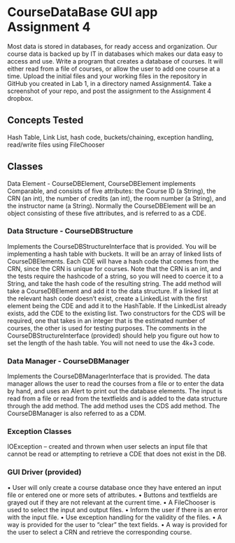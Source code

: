 # CourseDataBase GUI app Assignment 4
Most data is stored in databases, for ready access and organization.  Our course data is backed up by IT in databases which makes our data easy to access and use.   Write a program that creates a database of courses.  It will either read from a file of courses, or allow the user to add one course at a time.   Upload the initial files and your working files in the repository in GitHub you created in Lab 1, in a directory named Assignment4. Take a screenshot of your repo, and post the assignment to the Assignment 4 dropbox.
## Concepts Tested
Hash Table, 
Link List,
hash code, buckets/chaining,
exception handling, 
read/write files using FileChooser
## Classes
Data Element - CourseDBElement, 
CourseDBElement implements Comparable, and consists of five attributes: the Course ID (a String), the CRN (an int), the number of credits (an int), the room number (a String), and the instructor name (a String).   Normally the CourseDBElement will be an object consisting of these five attributes, and is referred to as a CDE.

### Data Structure - CourseDBStructure 
Implements the CourseDBStructureInterface that is provided.
You will be implementing a hash table with buckets.  It will be an array of linked lists of CourseDBElements.  Each CDE will have a hash code that comes from the CRN, since the CRN is unique for courses.  Note that the CRN is an int, and the tests require the hashcode of a string, so you will need to coerce it to a String, and take the hash code of the resulting string.  The add method will take a CourseDBElement and add it to the data structure. If a linked list at the relevant hash code doesn’t exist, create a LinkedList with the first element being the CDE and add it to the HashTable. If the LinkedList already exists, add the CDE to the existing list. Two constructors for the CDS will be required, one that takes in an integer that is the estimated number of courses, the other is used for testing purposes.  The comments in the CourseDBStructureInterface (provided) should help you figure out how to set the length of the hash table.  You will not need to use the 4k+3 code.

### Data Manager - CourseDBManager
Implements the CourseDBManagerInterface that is provided.
The data manager allows the user to read the courses from a file or to enter the data by hand, and uses an Alert to print out the database elements. The input is read from a file or read from the textfields and is added to the data structure through the add method.  The add method uses the CDS add method. The CourseDBManager is also referred to as a CDM.

### Exception Classes
IOException – created and thrown when user selects an input file that cannot be read or attempting to retrieve a CDE that does not exist in the DB.

### GUI Driver (provided)
•	User will only create a course database once they have entered an input file or entered one or more sets of attributes.
•	Buttons and textfields are grayed out if they are not relevant at the current time.
•	A FileChooser is used to select the input and output files. 
•	Inform the user if there is an error with the input file.
•	Use exception handling for the validity of the files.
•	A way is provided for the user to “clear” the text fields.
•	A way is provided for the user to select a CRN and retrieve the corresponding course.
